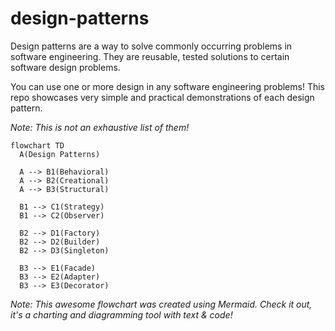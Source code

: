 # design-patterns

Design patterns are a way to solve commonly occurring problems in software engineering. They are reusable, tested solutions to certain
software design problems. 

You can use one or more design in any software engineering problems! This repo showcases very simple and practical
demonstrations of each design pattern. 

_Note: This is not an exhaustive list of them!_

```mermaid
flowchart TD
  A(Design Patterns)
    
  A --> B1(Behavioral)
  A --> B2(Creational)
  A --> B3(Structural)

  B1 --> C1(Strategy)
  B1 --> C2(Observer)

  B2 --> D1(Factory)
  B2 --> D2(Builder)
  B2 --> D3(Singleton)

  B3 --> E1(Facade)
  B3 --> E2(Adapter)
  B3 --> E3(Decorator)
```
_Note: This awesome flowchart was created using Mermaid. Check it out, it's a charting and diagramming tool with text & code!_
